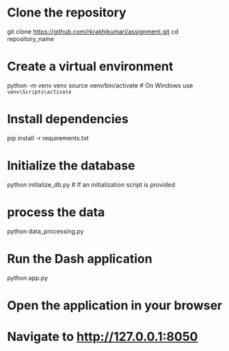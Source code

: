 # Clone the repository

git clone https://github.com/rkrakhikumari/assignment.git
cd repository_name

# Create a virtual environment

python -m venv venv
source venv/bin/activate # On Windows use `venv\Scripts\activate`

# Install dependencies

pip install -r requirements.txt

# Initialize the database

python initialize_db.py # If an initialization script is provided

# process the data

python data_processing.py

# Run the Dash application

python app.py

# Open the application in your browser

# Navigate to http://127.0.0.1:8050

